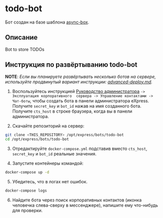 # todo-bot

Бот создан на базе шаблона [async-box](https://github.com/ExpressApp/async-box).

## Описание

Bot to store TODOs

## Инструкция по развёртыванию todo-bot

**NOTE**: *Если вы планируете развёртывать несколько ботов на сервере, используйте
продвинутый вариант инструкции: [advanced-deploy.md](advanced-deploy.md).*

1. Воспользуйтесь инструкцией [Руководство 
   администратора](https://express.ms/admin_guide.pdf) `-> Эксплуатация корпоративного 
   сервера -> Управление контактами -> Чат-боты`, чтобы создать бота в панели 
   администратора eXpress. 
   Получите `secret_key` и `bot_id` нажав на имя созданного бота. 
   Получите `cts_host` в строке браузера, когда вы в панели администратора. 


2. Скачайте репозиторий на сервер:

```bash
git clone <THIS_REPOSITORY> /opt/express/bots/todo-bot
cd /opt/express/bots/todo-bot
```

3. Отредактируйте `docker-compose.yml` подставив вместо `cts_host`, `secret_key` и `bot_id` реальные значения.


4. Запустите контейнеры командой:

```bash
docker-compose up -d
```

5. Убедитесь, что в логах нет ошибок.

```bash
docker-compose logs
```

6. Найдите бота через поиск корпоративных контактов (иконка человечка слева-сверху в
   мессенджере), напишите ему что-нибудь для проверки.
